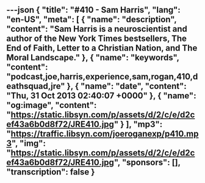 ---json
{
  "title": "#410 - Sam Harris",
  "lang": "en-US",
  "meta": [
    {
      "name": "description",
      "content": "Sam Harris is a neuroscientist and author of the New York Times bestsellers, The End of Faith, Letter to a Christian Nation, and The Moral Landscape."
    },
    {
      "name": "keywords",
      "content": "podcast,joe,harris,experience,sam,rogan,410,deathsquad,jre"
    },
    {
      "name": "date",
      "content": "Thu, 31 Oct 2013 02:40:07 +0000"
    },
    {
      "name": "og:image",
      "content": "https://static.libsyn.com/p/assets/d/2/c/e/d2cef43a6b0d8f72/JRE410.jpg"
    }
  ],
  "mp3": "https://traffic.libsyn.com/joeroganexp/p410.mp3",
  "img": "https://static.libsyn.com/p/assets/d/2/c/e/d2cef43a6b0d8f72/JRE410.jpg",
  "sponsors": [],
  "transcription": false
}
---
<episode-header />

<timemark seconds="0" />

<transcribe-call-to-action />

<episode-footer />